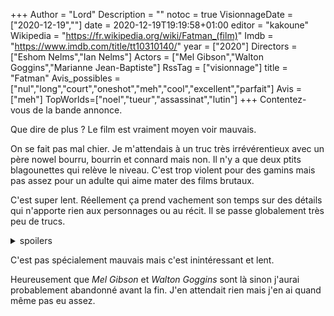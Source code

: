 +++
Author = "Lord"
Description = ""
notoc = true
VisionnageDate = ["2020-12-19",""]
date = 2020-12-19T19:19:58+01:00
editor = "kakoune"
Wikipedia = "https://fr.wikipedia.org/wiki/Fatman_(film)"
Imdb = "https://www.imdb.com/title/tt10310140/"
year = ["2020"]
Directors = ["Eshom Nelms","Ian Nelms"]
Actors = ["Mel Gibson","Walton Goggins","Marianne Jean-Baptiste"]
RssTag = ["visionnage"]
title = "Fatman"
Avis_possibles = ["nul","long","court","oneshot","meh","cool","excellent","parfait"]
Avis = ["meh"] 
TopWorlds=["noel","tueur","assassinat","lutin"]
+++
Contentez-vous de la bande annonce.

Que dire de plus ?
Le film est vraiment moyen voir mauvais.

On se fait pas mal chier.
Je m'attendais à un truc très irrévérentieux avec un père nowel bourru, bourrin et connard mais non.
Il n'y a que deux ptits blagounettes qui relève le niveau.
C'est trop violent pour des gamins mais pas assez pour un adulte qui aime mater des films brutaux.

C'est super lent.
Réellement ça prend vachement son temps sur des détails qui n'apporte rien aux personnages ou au récit.
Il se passe globalement très peu de trucs.

<details><summary>spoilers</summary>

Bon on a un gamin pourri gâté qui n'a pas eu le cadeau de nowel qu'il espérait.
Fils de riche, il fait appel à un tueur à gage pour faire buter le bedonnant rouge.
Voilà j'ai résumé 30 minutes de film.

Les 30 prochaines minutes… bha… il se passe rien.

Les 30 dernières minutes c'est l'affrontement.
Mais en vrai ça dure 10 minutes et encore.

Entre temps on nous a sorti un arc narratif sur les difficultés financières du gros qui du coup se retrouve à accepter un contrat avec l'armée USienne pour prêter sa main d'œuvre pour l'élaboration de trucs.
Et je sais pas pourquoi on nous parle de ça.
Ça n'apporte rien du tout à l'histoire et ça n'a aucune incidence appart être un prétexte pour qu'il y ait des militaires chez le père nowel.
Mais ces militaires se feront dégager en 5 minutes par un seul mec tout seul…

</details>

C'est pas spécialement mauvais mais c'est inintéressant et lent.

Heureusement que *Mel Gibson* et *Walton Goggins* sont là sinon j'aurai probablement abandonné avant la fin.
J'en attendait rien mais j'en ai quand même pas eu assez.

